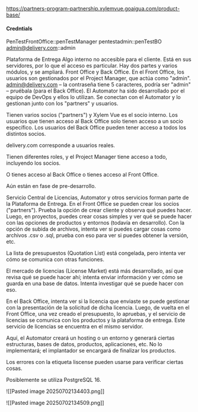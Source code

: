 https://partners-program-partnership.xylemvue.goaigua.com/product-base/

#### Credntials
PenTestFrontOffice::penTestManager
pentestadmin::penTestBO
admin@delivery.com::admin


Plataforma de Entrega
Algo interno no accesible para el cliente.
Está en sus servidores, por lo que el acceso es particular.
Hay dos partes y varios módulos, y se ampliará.
Front Office y Back Office.
En el Front Office, los usuarios son gestionados por el Project Manager, que actúa como "admin".
admin@delivery.com – la contraseña tiene 5 caracteres, podría ser "admin" – pruébala (para el Back Office).
El Automator ha sido desarrollado por el equipo de DevOps y ellos lo utilizan.
Se conectan con el Automator y lo gestionan junto con los "partners" y usuarios.

Tienen varios socios ("partners") y Xylem Vue es el socio interno.
Los usuarios que tienen acceso al Back Office solo tienen acceso a un socio específico.
Los usuarios del Back Office pueden tener acceso a todos los distintos socios.

delivery.com corresponde a usuarios reales.

Tienen diferentes roles, y el Project Manager tiene acceso a todo, incluyendo los socios.

O tienes acceso al Back Office o tienes acceso al Front Office.

Aún están en fase de pre-desarrollo.

Servicio Central de Licencias, Automator y otros servicios forman parte de la Plataforma de Entrega.
En el Front Office se pueden crear los socios ("partners").
Prueba la opción de crear cliente y observa qué puedes hacer.
Luego, en proyectos, puedes crear cosas simples y ver qué se puede hacer con las opciones de productos y entornos (todavía en desarrollo).
Con la opción de subida de archivos, intenta ver si puedes cargar cosas como archivos .csv o .sql, prueba con eso para ver si puedes obtener la versión, etc.

La lista de presupuestos (Quotation List) está congelada, pero intenta ver cómo se comunica con otras funciones.

El mercado de licencias (License Market) está más desarrollado, así que revisa qué se puede hacer ahí; intenta enviar información y ver cómo se guarda en una base de datos.
Intenta investigar qué se puede hacer con eso.

En el Back Office, intenta ver si la licencia que enviaste se puede gestionar con la presentación de la solicitud de dicha licencia.
Luego, de vuelta en el Front Office, una vez creado el presupuesto, lo apruebas, y el servicio de licencias se comunica con los productos y la plataforma de entrega.
Este servicio de licencias se encuentra en el mismo servidor.

Aquí, el Automator creará un hosting o un entorno y generará ciertas estructuras, bases de datos, productos, aplicaciones, etc.
No lo implementará; el implantador se encargará de finalizar los productos.

Los errores con la etiqueta liscense pueden usarse para verificar ciertas cosas.

Posiblemente se utiliza PostgreSQL 16.

![[Pasted image 20250702134403.png]]

![[Pasted image 20250702134509.png]]

